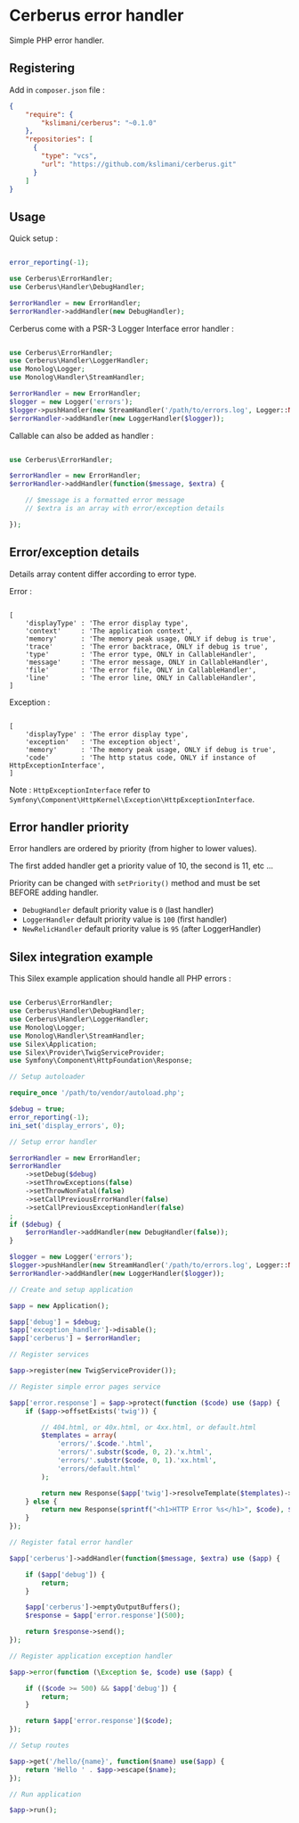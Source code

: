 # Cerberus error handler

Simple PHP error handler.

## Registering

Add in `composer.json` file :

```json
{
    "require": {
        "kslimani/cerberus": "~0.1.0"
    },
    "repositories": [
      {
        "type": "vcs",
        "url": "https://github.com/kslimani/cerberus.git"
      }
    ]
}
```

## Usage

Quick setup :

```php

error_reporting(-1);

use Cerberus\ErrorHandler;
use Cerberus\Handler\DebugHandler;

$errorHandler = new ErrorHandler;
$errorHandler->addHandler(new DebugHandler);

```

Cerberus come with a PSR-3 Logger Interface error handler :

```php

use Cerberus\ErrorHandler;
use Cerberus\Handler\LoggerHandler;
use Monolog\Logger;
use Monolog\Handler\StreamHandler;

$errorHandler = new ErrorHandler;
$logger = new Logger('errors');
$logger->pushHandler(new StreamHandler('/path/to/errors.log', Logger::NOTICE));
$errorHandler->addHandler(new LoggerHandler($logger));

```

Callable can also be added as handler :

```php

use Cerberus\ErrorHandler;

$errorHandler = new ErrorHandler;
$errorHandler->addHandler(function($message, $extra) {

    // $message is a formatted error message
    // $extra is an array with error/exception details

});

```

## Error/exception details

Details array content differ according to error type.

Error :
```

[
    'displayType' : 'The error display type',
    'context'     : 'The application context',
    'memory'      : 'The memory peak usage, ONLY if debug is true',
    'trace'       : 'The error backtrace, ONLY if debug is true',
    'type'        : 'The error type, ONLY in CallableHandler',
    'message'     : 'The error message, ONLY in CallableHandler',
    'file'        : 'The error file, ONLY in CallableHandler',
    'line'        : 'The error line, ONLY in CallableHandler',
]

```

Exception :
```

[
    'displayType' : 'The error display type',
    'exception'   : 'The exception object',
    'memory'      : 'The memory peak usage, ONLY if debug is true',
    'code'        : 'The http status code, ONLY if instance of HttpExceptionInterface',
]

```

Note : `HttpExceptionInterface` refer to `Symfony\Component\HttpKernel\Exception\HttpExceptionInterface`.

## Error handler priority

Error handlers are ordered by priority (from higher to lower values).

The first added handler get a priority value of 10, the second is 11, etc ...

Priority can be changed with `setPriority()` method and must be set BEFORE adding handler.

* `DebugHandler` default priority value is `0` (last handler)
* `LoggerHandler` default priority value is `100` (first handler)
* `NewRelicHandler` default priority value is `95` (after LoggerHandler)

## Silex integration example

This Silex example application should handle all PHP errors :

```php

use Cerberus\ErrorHandler;
use Cerberus\Handler\DebugHandler;
use Cerberus\Handler\LoggerHandler;
use Monolog\Logger;
use Monolog\Handler\StreamHandler;
use Silex\Application;
use Silex\Provider\TwigServiceProvider;
use Symfony\Component\HttpFoundation\Response;

// Setup autoloader

require_once '/path/to/vendor/autoload.php';

$debug = true;
error_reporting(-1);
ini_set('display_errors', 0);

// Setup error handler

$errorHandler = new ErrorHandler;
$errorHandler
    ->setDebug($debug)
    ->setThrowExceptions(false)
    ->setThrowNonFatal(false)
    ->setCallPreviousErrorHandler(false)
    ->setCallPreviousExceptionHandler(false)
;
if ($debug) {
    $errorHandler->addHandler(new DebugHandler(false));
}

$logger = new Logger('errors');
$logger->pushHandler(new StreamHandler('/path/to/errors.log', Logger::NOTICE));
$errorHandler->addHandler(new LoggerHandler($logger));

// Create and setup application

$app = new Application();

$app['debug'] = $debug;
$app['exception_handler']->disable();
$app['cerberus'] = $errorHandler;

// Register services

$app->register(new TwigServiceProvider());

// Register simple error pages service

$app['error.response'] = $app->protect(function ($code) use ($app) {
    if ($app->offsetExists('twig')) {

        // 404.html, or 40x.html, or 4xx.html, or default.html
        $templates = array(
            'errors/'.$code.'.html',
            'errors/'.substr($code, 0, 2).'x.html',
            'errors/'.substr($code, 0, 1).'xx.html',
            'errors/default.html'
        );

        return new Response($app['twig']->resolveTemplate($templates)->render(array('code' => $code)), $code);
    } else {
        return new Response(sprintf("<h1>HTTP Error %s</h1>", $code), $code);
    }
});

// Register fatal error handler

$app['cerberus']->addHandler(function($message, $extra) use ($app) {

    if ($app['debug']) {
        return;
    }

    $app['cerberus']->emptyOutputBuffers();
    $response = $app['error.response'](500);

    return $response->send();
});

// Register application exception handler

$app->error(function (\Exception $e, $code) use ($app) {

    if (($code >= 500) && $app['debug']) {
        return;
    }

    return $app['error.response']($code);
});

// Setup routes

$app->get('/hello/{name}', function($name) use($app) {
    return 'Hello ' . $app->escape($name);
});

// Run application

$app->run();

```
